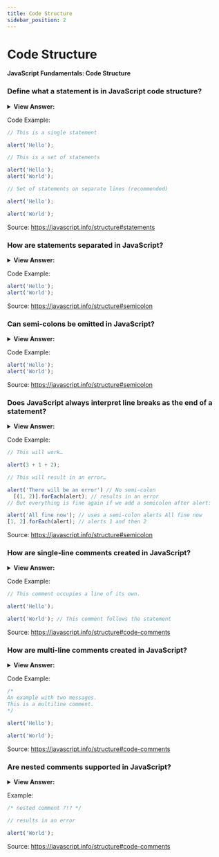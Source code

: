 ```yaml
---
title: Code Structure
sidebar_position: 2
---
```


# Code Structure

**JavaScript Fundamentals: Code Structure**

<head>
  <title>Code Structure - JavaScript Frontend Interview Questions & Answers</title>
  <meta charSet="utf-8" />
</head>

### Define what a statement is in JavaScript code structure?

<details>
  <summary><strong>View Answer:</strong></summary>
  <div>
  <div><strong>Interview Response:</strong> Statements are syntax constructs and commands that perform actions. Usually, statements are written on separate lines to make the code more readable.
  </div><br />
  <div><strong>Technical Response:</strong> Statements are used in JavaScript to control its program flow. Unlike properties, methods, and events, which are fundamentally tied to the object that owns them, statements are designed to work independently of any JavaScript object.
  </div>
  </div>
</details>

Code Example:

```js
// This is a single statement

alert('Hello');

// This is a set of statements

alert('Hello');
alert('World');

// Set of statements on separate lines (recommended)

alert('Hello');

alert('World');
```

Source: <https://javascript.info/structure#statements>

### How are statements separated in JavaScript?

<details>
  <summary><strong>View Answer:</strong></summary>
  <div>
  <div><strong>Interview Response:</strong>  Statements are separated in JavaScript with the implementation of a semi-colon.</div>
  </div>
</details>

Code Example:

```js
alert('Hello');
alert('World');
```

Source: <https://javascript.info/structure#semicolon>

### Can semi-colons be omitted in JavaScript?

<details>
  <summary><strong>View Answer:</strong></summary>
  <div>
  <div><strong>Interview Response:</strong> Yes, but it is not recommended.</div><br />
  <div><strong>Technical Response:</strong> Yes, but it is not considered good code etiquette and should not be done. JavaScript interprets the line break as an “implicit” semicolon. In the JavaScript community, we call this an automatic semicolon insertion.
  </div>
  </div>
</details>

Code Example:

```js
alert('Hello');
alert('World');
```

Source: <https://javascript.info/structure#semicolon>

### Does JavaScript always interpret line breaks as the end of a statement?

<details>
  <summary><strong>View Answer:</strong></summary>
  <div>
  <div><strong>Interview Response:</strong> There are cases when a newline does not mean a semicolon and may result in an error.</div><br />
  <div><strong>Technical Response:</strong> There are cases when a newline does not mean a semicolon and may result in an error. The recommendation is to put semicolons between statements even if they are separated by newlines. This rule is widely adopted by the JavaScript community.
  </div>
  </div>
</details>

Code Example:

```js
// This will work…

alert(3 + 1 + 2);

// This will result in an error…

alert('There will be an error') // No semi-colon
  [(1, 2)].forEach(alert); // results in an error
// But everything is fine again if we add a semicolon after alert:

alert('All fine now'); // uses a semi-colon alerts All fine now
[1, 2].forEach(alert); // alerts 1 and then 2
```

Source: <https://javascript.info/structure#semicolon>

### How are single-line comments created in JavaScript?

<details>
  <summary><strong>View Answer:</strong></summary>
  <div>
  <div><strong>Interview Response:</strong> Single-line comments start with two forward slash characters `//`.</div>
  </div>
</details>

Code Example:

```js
// This comment occupies a line of its own.

alert('Hello');

alert('World'); // This comment follows the statement
```

Source: <https://javascript.info/structure#code-comments>

### How are multi-line comments created in JavaScript?

<details>
  <summary><strong>View Answer:</strong></summary>
  <div>
  <div><strong>Interview Response:</strong> Multiline comments start with a forward slash and an asterisk <strong>/*</strong> and end with an asterisk and a forward slash <strong>*/</strong>.</div>
  </div>
</details>

Code Example:

```js
/*
An example with two messages.
This is a multiline comment.
*/

alert('Hello');

alert('World');
```

Source: <https://javascript.info/structure#code-comments>

### Are nested comments supported in JavaScript?

<details>
  <summary><strong>View Answer:</strong></summary>
  <div>
  <div><strong>Interview Response:</strong> No, nested comments are not supported in JavaScript comments. It will result in a syntax error.</div>
  </div>
</details>

Example:

```js
/* nested comment ?!? */

// results in an error

alert('World');
```

Source: <https://javascript.info/structure#code-comments>
